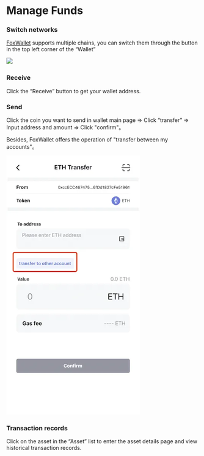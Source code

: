 # Manage Funds

### Switch networks
[FoxWallet](https://foxwallet.com) supports multiple chains, you can switch them through the button in the top left corner of the “Wallet”

<img src="/img/docs/switch-entrance.webp" width="320" />

### Receive
Click the “Receive” button to get your wallet address.

### Send

Click the coin you want to send in wallet main page => Click “transfer” => Input address and amount => Click "confirm"。

Besides, FoxWallet offers the operation of "transfer between my accounts"。

![](../img/transfer-in-wallet.webp)

### Transaction records
Click on the asset in the “Asset” list to enter the asset details page and view historical transaction records.



